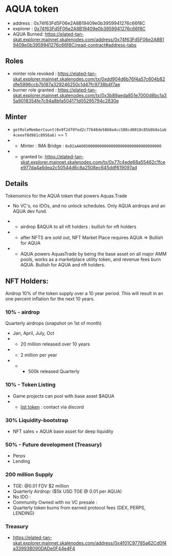 # AQUA token

- address : 0x74f63Fd5F06e2A8B19409e0b3959941276c66f8C
- explorer : [0x74f63Fd5F06e2A8B19409e0b3959941276c66f8C](https://elated-tan-skat.explorer.mainnet.skalenodes.com/address/0x74f63Fd5F06e2A8B19409e0b3959941276c66f8C/read-contract#address-tabs)
- AQUA Burned: https://elated-tan-skat.explorer.mainnet.skalenodes.com/address/0x74f63Fd5F06e2A8B19409e0b3959941276c66f8C/read-contract#address-tabs

## Roles

- minter role revoked : https://elated-tan-skat.explorer.mainnet.skalenodes.com/tx/0xdd904d6b76f4a57c604b82dfe5996ccb7b187a329246250c1d47fc9738b4f7ae
- burner role granted : https://elated-tan-skat.explorer.mainnet.skalenodes.com/tx/0x3b89aeda851e7000d8bc1a35a9018354fe7c94a8bfa504171d05295794c2830e

## Minter

- `getRoleMemberCount(0x9f2df0fed2c77648de5860a4cc508cd0818c85b8b8a1ab4ceeef8d981c8956a6)` == 1
- - Minter : IMA Bridge : `0xD2aAA00500000000000000000000000000000000`
- - granted tx: https://elated-tan-skat.explorer.mainnet.skalenodes.com/tx/0x77c4ede68a55462c1fcee977da4a6dea2c50544d6c8a2508ec645ddf619097ad

## Details

Tokenomics for the AQUA token that powers Aquas.Trade

- No VC's, no IDOs, and no unlock schedules. Only AQUA airdrops and an AQUA dev fund.

* - airdrop $AQUA to all nft holders : bullish for nft holders
* - after NFTS are sold out, NFT Market Place requires AQUA => Bullish for AQUA
* - AQUA powers AquasTrade by being the base asset on all major AMM pools, works as a marketplace utility token, and revenue fees burn AQUA. Bullish for AQUA and nft holders.

## NFT Holders:

Airdrop 10% of the token supply over a 10 year period. This will result in an one percent inflation for the next 10 years.

### 10% - airdrop

Quarterly airdrops (snapshot on 1st of month)

- Jan, April, July, Oct
- - 20 million released over 10 years
- - 2 million per year
- - - 500k released Quarterly

### 10% - Token Listing

- Game projects can pool with base asset $AQUA
- - [list token](/docs/addNewTokens.md) : contact via discord

### 30% Liquidity-bootstrap

- NFT sales + AQUA base asset for deep liquidity

### 50% - Future development (Treasury)

- Perps
- Lending

### 200 million Supply

- TGE: @0.01 FDV $2 million
- Quarterly Airdrop: ($5k USD TGE @ 0.01 per AQUA)
- No IDO :
- Community Owned with no VC presale :
- Quarterly token burns from earned protocol fees (DEX, PERPS, LENDING)

### Treasury

- https://elated-tan-skat.explorer.mainnet.skalenodes.com/address/0x4f01C97785a62Cd0f4a33993B090DADe0F44e4F4
